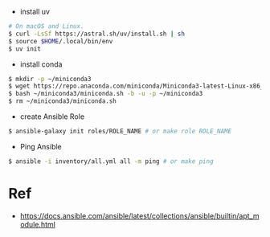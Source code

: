
- install uv

```sh
# On macOS and Linux.
$ curl -LsSf https://astral.sh/uv/install.sh | sh
$ source $HOME/.local/bin/env
$ uv init
```

- install conda

```sh
$ mkdir -p ~/miniconda3
$ wget https://repo.anaconda.com/miniconda/Miniconda3-latest-Linux-x86_64.sh -O ~/miniconda3/miniconda.sh
$ bash ~/miniconda3/miniconda.sh -b -u -p ~/miniconda3
$ rm ~/miniconda3/miniconda.sh
```

- create Ansible Role

```sh
$ ansible-galaxy init roles/ROLE_NAME # or make role ROLE_NAME
```

- Ping Ansible

```sh
$ ansible -i inventory/all.yml all -m ping # or make ping
```

# Ref

- https://docs.ansible.com/ansible/latest/collections/ansible/builtin/apt_module.html
